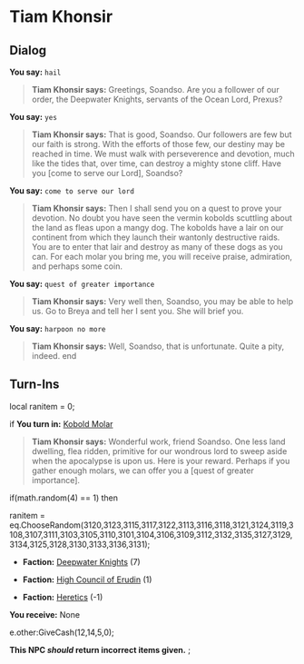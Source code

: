 # Tiam Khonsir
## Dialog

**You say:** `hail`



>**Tiam Khonsir says:** Greetings, Soandso. Are you a follower of our order, the Deepwater Knights, servants of the Ocean Lord, Prexus?

**You say:** `yes`



>**Tiam Khonsir says:** That is good, Soandso. Our followers are few but our faith is strong. With the efforts of those few, our destiny may be reached in time. We must walk with perseverence and devotion, much like the tides that, over time, can destroy a mighty stone cliff. Have you [come to serve our Lord], Soandso?

**You say:** `come to serve our lord`



>**Tiam Khonsir says:** Then I shall send you on a quest to prove your devotion. No doubt you have seen the vermin kobolds scuttling about the land as fleas upon a mangy dog. The kobolds have a lair on our continent from which they launch their wantonly destructive raids. You are to enter that lair and destroy as many of these dogs as you can. For each molar you bring me, you will receive praise, admiration, and perhaps some coin.

**You say:** `quest of greater importance`



>**Tiam Khonsir says:** Very well then, Soandso, you may be able to help us. Go to Breya and tell her I sent you. She will brief you.

**You say:** `harpoon no more`



>**Tiam Khonsir says:** Well, Soandso, that is unfortunate. Quite a pity, indeed.
end

## Turn-Ins



local ranitem = 0;


if **You turn in:** [Kobold Molar](/item/1761)


>**Tiam Khonsir says:** Wonderful work, friend Soandso. One less land dwelling, flea ridden, primitive for our wondrous lord to sweep aside when the apocalypse is upon us. Here is your reward. Perhaps if you gather enough molars, we can offer you a [quest of greater importance].


if(math.random(4) == 1) then



ranitem = eq.ChooseRandom(3120,3123,3115,3117,3122,3113,3116,3118,3121,3124,3119,3108,3107,3111,3103,3105,3110,3101,3104,3106,3109,3112,3132,3135,3127,3129,3134,3125,3128,3130,3133,3136,3131); 



* __Faction:__ [Deepwater Knights](/faction/242) (7)


* __Faction:__ [High Council of Erudin](/faction/266) (1)


* __Faction:__ [Heretics](/faction/265) (-1)


 **You receive:** None 


e.other:GiveCash(12,14,5,0); 

**This NPC *should* return incorrect items given.**
;

